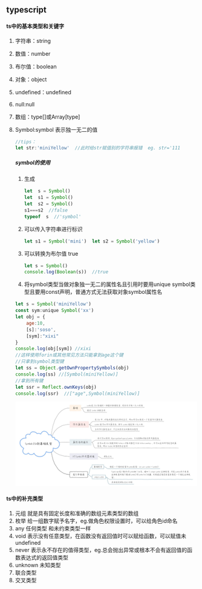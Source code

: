 ## typescript



#### ts中的基本类型和关键字

1. 字符串：string

2. 数值：number

3. 布尔值：boolean

4. 对象：object

5. undefined：undefined

6. null:null

7. 数组：type[]或Array[type]

8. Symbol:symbol   表示独一无二的值

   ```typescript
   //tips：
   let str:'miniYellow'  //此时给str赋值别的字符串报错  eg. str='111
   ```

      

   ##### symbol的使用

   1. 生成 

      ```javascript
      let  s = Symbol() 
      let  s1 = Symbol()  
      let  s2 = Symbol()  
      s1===s2  //false
      typeof  s  //'symbol'
      ```
   
      
   
   2. 可以传入字符串进行标识  
   
      ```javascript
      let s1 = Symbol('mini')  let s2 = Symbol('yellow')
      ```
   
   3. 可以转换为布尔值  true
   
      ```javascript
      let s = Symbol()
      console.log(Boolean(s))  //true
      ```
   
   4. 将symbol类型当做对象独一无二的属性名且引用时要用unique symbol类型且要用const声明，普通方式无法获取对象symbol属性名
   
   ```javascript
   let s = Symbol('miniYellow')
   const sym:unique Symbol('xx')
   let obj = {
       age:10,
       [s]:'soso',
       [sym]:"xixi"
   }
   console.log(obj[sym]) //xixi
   //这样使用forin或其他常见方法只能拿到age这个键
   //只拿到symbol类型键
   let ss = Object.getOwnPropertySymbols(obj)
   console.log(ss) //[Symbol(miniYellow)]
   //拿到所有键
   let ssr = Reflect.ownKeys(obj)
   console.log(ssr)  //["age",Symbol(miniYellow)]
   ```
   
   ![symbol](../img/symbol.jpg)
   
   

#### ts中的补充类型

1. 元组      就是具有固定长度和准确的数组元素类型的数组
2. 枚举    给一组数字赋予名字，eg.做角色权限设置时，可以给角色id命名
3. any     任何类型 和未约束类型一样
4. void    表示没有任意类型，在函数没有返回值时可以赋给函数，可以赋值未undefined
5. never  表示永不存在的值得类型，eg.总会抛出异常或根本不会有返回值的函数表达式的返回值类型
6. unknown  未知类型
7. 联合类型
8. 交叉类型





